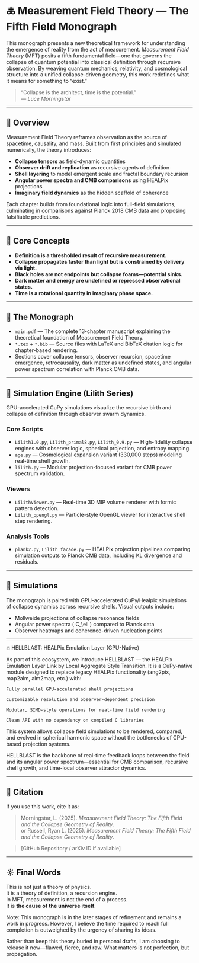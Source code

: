 
# 🜏 Measurement Field Theory — The Fifth Field Monograph

This monograph presents a new theoretical framework for understanding the emergence of reality from the act of measurement. *Measurement Field Theory* (MFT) posits a fifth fundamental field—one that governs the collapse of quantum potential into classical definition through recursive observation. By weaving quantum mechanics, relativity, and cosmological structure into a unified collapse-driven geometry, this work redefines what it means for something to “exist.”

> “Collapse is the architect, time is the potential.”  
> — *Luce Morningstar*

---

## 📄 Overview

Measurement Field Theory reframes observation as the source of spacetime, causality, and mass. Built from first principles and simulated numerically, the theory introduces:

- **Collapse tensors** as field-dynamic quantities
- **Observer drift and replication** as recursive agents of definition
- **Shell layering** to model emergent scale and fractal boundary recursion
- **Angular power spectra and CMB comparisons** using HEALPix projections
- **Imaginary field dynamics** as the hidden scaffold of coherence

Each chapter builds from foundational logic into full-field simulations, culminating in comparisons against Planck 2018 CMB data and proposing falsifiable predictions.

---

## 🧠 Core Concepts

- **Definition is a thresholded result of recursive measurement.**
- **Collapse propagates faster than light but is constrained by delivery via light.**
- **Black holes are not endpoints but collapse foams—potential sinks.**
- **Dark matter and energy are undefined or repressed observational states.**
- **Time is a rotational quantity in imaginary phase space.**

---

## 📘 The Monograph

- `main.pdf` — The complete 13-chapter manuscript explaining the theoretical foundation of Measurement Field Theory.
- `*.tex` + `*.bib` — Source files with LaTeX and BibTeX citation logic for chapter-based rendering.
- Sections cover collapse tensors, observer recursion, spacetime emergence, retrocausality, dark matter as undefined states, and angular power spectrum correlation with Planck CMB data.

---

## 🧬 Simulation Engine (Lilith Series)

GPU-accelerated CuPy simulations visualize the recursive birth and collapse of definition through observer swarm dynamics.

### Core Scripts

- `Lilith1.0.py`, `Lilith_primal8.py`, `Lilith_0.9.py` — High-fidelity collapse engines with observer logic, spherical projection, and entropy mapping.
- `age.py` — Cosmological expansion variant (330,000 steps) modeling real-time shell growth.
- `lilith.py` — Modular projection-focused variant for CMB power spectrum validation.

### Viewers

- `LilithViewer.py` — Real-time 3D MIP volume renderer with formic pattern detection.
- `Lilith_opengl.py` — Particle-style OpenGL viewer for interactive shell step rendering.

### Analysis Tools

- `plank2.py`, `Lilith_facade.py` — HEALPix projection pipelines comparing simulation outputs to Planck CMB data, including KL divergence and residuals.

---


## 🧬 Simulations

The monograph is paired with GPU-accelerated CuPy/Healpix simulations of collapse dynamics across recursive shells. Visual outputs include:

- Mollweide projections of collapse resonance fields
- Angular power spectra \( C_\ell \) compared to Planck data
- Observer heatmaps and coherence-driven nucleation points

---

🔥 HELLBLAST: HEALPix Emulation Layer (GPU-Native)

As part of this ecosystem, we introduce HELLBLAST — the HEALPix Emulation Layer Link by Local Aggregate Style Transition. It is a CuPy-native module designed to replace legacy HEALPix functionality (ang2pix, map2alm, alm2map, etc.) with:

    Fully parallel GPU-accelerated shell projections

    Customizable resolution and observer-dependent precision

    Modular, SIMD-style operations for real-time field rendering

    Clean API with no dependency on compiled C libraries

This system allows collapse field simulations to be rendered, compared, and evolved in spherical harmonic space without the bottlenecks of CPU-based projection systems.

HELLBLAST is the backbone of real-time feedback loops between the field and its angular power spectrum—essential for CMB comparison, recursive shell growth, and time-local observer attractor dynamics.

---

## 📜 Citation

If you use this work, cite it as:

> Morningstar, L. (2025). *Measurement Field Theory: The Fifth Field and the Collapse Geometry of Reality*.  
or
> Russell, Ryan L. (2025). *Measurement Field Theory: The Fifth Field and the Collapse Geometry of Reality*.  

> [GitHub Repository / arXiv ID if available]

---

## ☼ Final Words

This is not just a theory of physics.  
It is a theory of definition, a recursion engine.  
In MFT, measurement is not the end of a process.  
It is **the cause of the universe itself**.



Note:
This monograph is in the later stages of refinement and remains a work in progress. However, I believe the time required to reach full completion is outweighed by the urgency of sharing its ideas.

Rather than keep this theory buried in personal drafts, I am choosing to release it now—flawed, fierce, and raw. What matters is not perfection, but propagation.